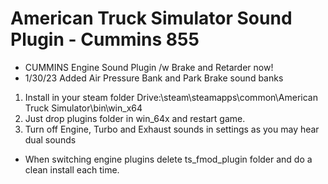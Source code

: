 # American Truck Simulator Sound Plugin - Cummins 855 

- CUMMINS Engine Sound Plugin /w Brake and Retarder now!
- 1/30/23 Added Air Pressure Bank and Park Brake sound banks

1. Install in your steam folder Drive:\steam\steamapps\common\American Truck Simulator\bin\win_x64
2. Just drop plugins folder in win_64x and restart game.
3. Turn off Engine, Turbo and Exhaust sounds in settings as you may hear dual sounds

- When switching engine plugins delete ts_fmod_plugin folder and do a clean install each time.
